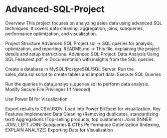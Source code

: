 # Advanced-SQL-Project
Overview
This project focuses on analyzing sales data using advanced SQL techniques. It covers data cleaning, aggregation, joins, subqueries, performance optimization, and visualization.

Project Structure
Advanced SQL Project.sql → SQL queries for analysis, optimization, and reporting.
README.md → This file, explaining the project details and setup instructions.
Advanced SQL Project: Data Analysis Using SQL Featurest.pdf → Documentation with insights from the SQL queries.

Create a database in MySQL/PostgreSQL/SQL Server.
Run the sales_data.sql script to create tables and import data.
Execute SQL Queries

Run the queries in data_analysis_queries.sql to perform data analysis.
Modify Secure File Privileges (If Needed)

Use Power BI for Visualization

Export results to CSV/JSON.
Load into Power BI/Excel for visualization.
Key Features Implemented
Data Cleaning (Removing duplicates, standardizing text)
Aggregations (Top-selling products, top customers)
Joins (INNER JOIN, LEFT JOIN)
Subqueries & CTEs
Performance Optimization (Indexing, EXPLAIN ANALYZE)
Exporting Data for Visualization
